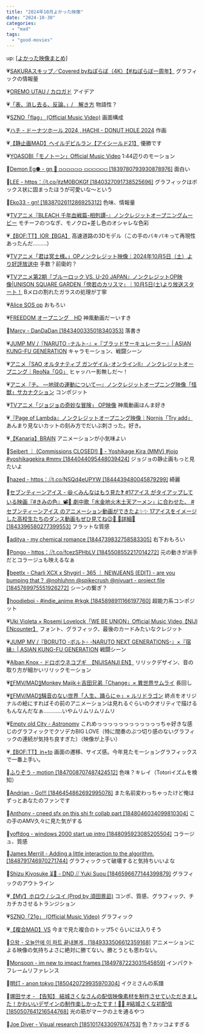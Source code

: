 ```yaml
---
title: "2024年10月よかった映像"
date: "2024-10-30"
categories: 
  - "mad"
tags: 
  - "good-movies"
---
```


<!--more-->

up: [\[よかった映像まとめ\]](https://www.alinco.shop/mad/good-movies/)

💗[SAKURAスキップ／Covered byねぽらぼ（4K）【#ねぽらぼ一周年】](https://youtu.be/gRqv6tQZ3po) グラフィックの情報量

💗[OREMO UTAU / カロガド](https://youtu.be/tFcd1Fv7jLM) アイデア

💗[「表、消し去る、反論、」/　解き方](https://youtu.be/5dUgQS5JJ0M) 物語性？

💗[SZNO「flag」 (Official Music Video)](https://youtu.be/jMKmWqDUFTc) 画面構成

💗[ハチ - ドーナツホール 2024 , HACHI - DONUT HOLE 2024](https://youtu.be/y7fu_nNQAEQ) 作画

💗[【静止画MAD】ヘイルデビルラン【アイシールド21】](https://youtu.be/7T6vow3Hzrg) 優勝です

💗[YOASOBI「モノトーン」Official Music Video](https://youtu.be/sJ-2X3rHtXw) 1:44辺りのモーション

💙[Demon Eg⚉ - gn 👺 ⟥⟥⟥⟥⟥⟥ ⟤⟤⟤⟤⟤⟤ \[1839780793930878976\]](https://x.com/i/status/1839780986965373260) 面白い

💙[LEE - https：⧸⧸t.co⧸jtzM0BOKGf \[1840327091738525696\]](https://x.com/i/status/1840327125057819037) グラフィックはボックス状に固まったほうが可愛いな〜という

💙[Eko33 - gn! \[1838702611286925312\]](https://x.com/i/status/1841193867200147946) 色味、情報量

💗[TVアニメ『BLEACH 千年血戦篇-相剋譚-』ノンクレジットオープニングムービー](https://youtu.be/gFQZgwMC1As) モチーフのつなぎ、モノクロ+差し色のオシャレな色彩

💗[【BOF:TT】IOR【BGA】](https://youtu.be/Nkd7iOVOKqE) 高速道路の3Dモデル（この手のバキバキって再現性あったんだ………）

💗[TVアニメ「君は冥土様。」OPノンクレジット映像｜2024年10月5日（土）より好評放送中](https://youtu.be/AD4wjqCmC98) 手数？前衛的？

💗[TVアニメ第2期『ブルーロック VS. U-20 JAPAN』ノンクレジットOP映像|UNISON SQUARE GARDEN「傍若のカリスマ」｜10月5日(土)より放送スタート！](https://youtu.be/VhneiPkG_W0) Bメロの割れたガラスの処理が丁寧

💗[Alice SOS op](https://youtu.be/ccd1puHxfwo) おもろい

💗[FREEDOM オープニング　HD](https://youtu.be/CkbZXlj8Fgg) 神風動画だーいすき

💙[Marcy - DanDaDan \[1843400335018340353\]](https://x.com/i/status/1843400519244816496) 落書き

💗[JUMP MV /『NARUTO -ナルト-』×『ブラッドサーキュレーター』| ASIAN KUNG-FU GENERATION](https://youtu.be/JYTCS4AfKzI) キャラモーション、戦闘シーン

💗[アニメ『SAO オルタナティブ ガンゲイル･オンラインⅡ』ノンクレジットオープニング｜ReoNa「GG」](https://youtu.be/Rb--zCKzExg) ヒャッハー影無しだ〜！

💗[アニメ『チ。 ―地球の運動について―』ノンクレジットオープニング映像「怪獣」サカナクション](https://youtu.be/eZAocot63s8) コンポジット

💗[TVアニメ「ジョジョの奇妙な冒険」 OP映像](https://youtu.be/BW4H15rK6iI) 神風動画ほんま好き

💗[『Page of Lambda』ノンクレジットオープニング映像｜Nornis「Try add」](https://youtu.be/PvEW46TAHQU) あんまり見ないカットの刻み方でだいぶ刺さった。好き。

💗[【Kanaria】BRAIN](https://youtu.be/h4HkXR3NSI4) アニメーションが小気味よい

💙[Seibert ｜ (Commissions CLOSED!) 🦋 - Yoshikage Kira (MMV) #jojo #yoshikagekira #mmv \[1844044095448039424\]](https://x.com/i/status/1844044481060032616) ジョジョの静止画もっと見たいよ

💙[hazed - https：⧸⧸t.co⧸NSQd4eUPYW \[1844439480045879299\]](https://x.com/i/status/1844439540171518209) 綺麗

💙[セブンティーンアイス - 😆＜みんなはもう見た❓ #17アイス がタイアップしている映画『#きみの色』📽️🍿 劇中歌「水金地火木土天アーメン」に合わせた、 #セブンティーンアイス のアニメーション動画ができたよ✨✨ 17アイスをイメージした高校生たちのダンス動画もぜひ見てね😉🎵 🎸詳細🎹 \[1843396580277399553\]](https://x.com/i/status/1843486518054474192) フラットな質感

💙[aditya - my chemical romance \[1844739832758583305\]](https://x.com/i/status/1844739852371141067) 右下おもろい

💙[Pongo - https：⧸⧸t.co⧸fcezSPHbLV \[1845508552217014272\]](https://x.com/i/status/1845508607195947384) 元の動きが派手だとコラージュも映えるなぁ

💙[beetlx - Charli XCX x Shygirl - 365 ｜ NEWJEANS (EDIT) - are you bumping that？ @nohluhnn @spikecrush @niyuart - project file \[1845769975551926272\]](https://x.com/i/status/1845830670796366265) シーンの繋ぎ？

💙[hoodieboi - #indie\_anime #rkgk \[1845898911166197760\]](https://x.com/i/status/1845898928803152213) 超能力系コンポジット

💗[Uki Violeta × Rosemi Lovelock「WE BE UNION」Official Music Video【NIJI ENcounter】](https://youtu.be/XxdV3wlzhdc) フォント、グラフィック、最後のカードみたいなクレジット

💗[JUMP MV /『BORUTO -ボルト- -NARUTO NEXT GENERATIONS-』×『宿縁』| ASIAN KUNG-FU GENERATION](https://youtu.be/ZGPiIqmlYRY) 戦闘シーン

💗[Alban Knox - ドロボウネコブギ　【NIJISANJI EN】](https://youtu.be/VwmjXRqGeL0) リリックデザイン、音の取り方が細かいリリックモーション

💗[〖FMV/MAD〗Monkey Majik＋吉田兄弟「Change」× 異世界サムライ](https://youtu.be/Z5WGwTI0-IA) 長回し

💗[〖FMV/MAD〗騒音のない世界「人生、踊らにゃ」× ルリドラゴン](https://youtu.be/H5JWIfgUuds) 終点をオリジナルの絵にすればその前のアニメーションは見れるぐらいのクオリティで描けるもんなんだなぁ…………いやムリムリムリムリ

💗[Empty old City - Astronomy](https://youtu.be/ncwz-m09sm0) これめっっっっっっっっっっっっちゃ好きな感じのグラフィックでクソデカBIG LOVE（特に間奏のぶつ切り感のないグラフィックの連続が気持ち良すぎた）（映像が上手い）

💗[【BOF:TT】in+to](https://youtu.be/Ktr81PBvxOw) 画面の遷移、サイズ感。今年見たモーショングラフィックスで一番上手い。

💙[ふりぞう - motion \[1847008707487424512\]](https://x.com/i/status/1847008880330494261) 色味？キレイ（Totoriイズムを検知）

💙[Andrian - Go!!! \[1846454862692995078\]](https://x.com/i/status/1846455340055122000) また名前変わっちゃったけど俺はずっとあなたのファンです

💙[Anthony - cneed sfx on this shi fr collab part \[1848046034099810304\]](https://x.com/i/status/1848046534480506883) この手のAMV久々に見た気がする

💙[yoffdog - windows 2000 start up intro \[1848095923085205504\]](https://x.com/i/status/1848095971017633813) コラージュ、質感

💙[James Merrill - Adding a little interaction to the algorithm. \[1848791746970271744\]](https://x.com/i/status/1848793502441779603) グラフィックって破壊すると気持ちいいよな

💙[Shizu Kiyosuke ⏳👧 - DND ⧸⧸ Yuki Suou \[1846596677144399879\]](https://x.com/i/status/1846597018283921732) グラフィックのアウトライン

💗[【MV】ホロウ / シユイ (Prod by 須田景凪)](https://youtu.be/FGtHTgj0HWQ) コンポ、質感、グラフィック、チカチカさせるトランジション

💗[SZNO「21g」 (Official Music Video)](https://youtu.be/49ShztSuqPo) グラフィック

💗[【複合MAD】VS](https://youtu.be/EA9iqVJ6iOA) 今まで見た複合のトップ5ぐらいには入りそう

💙[으왕 - 오늘안에 이 파트 끝내볼게,, \[1849333506612359168\]](https://x.com/i/status/1849333521539891591) アニメーションによる映像の気持ちよさに絶対に勝てない。勝とうとも思わない。

💙[Monsoon - im new to impact frames \[1849787223031545859\]](https://x.com/i/status/1849787305739112498) インパクトフレームリファレンス

💙[明灯 - anon tokyo \[1850420729935970304\]](https://x.com/i/status/1850420837800939836) イクミさんの系譜

💙[塚田サオ - 【告知】 結城さくなさんの配信映像素材を制作させていただきました！かわいいデザインの制作楽しかったです！🎀🐾 #結城さくな初配信 \[1850507641216544768\]](https://x.com/i/status/1850509668667531753) 光の筋がマークの上を通るやつ

💙[Joe Diver - Visual research \[1851017433097674753\]](https://x.com/i/status/1851017610479243713) 色？カッコよすぎる
